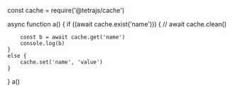 const cache = require('@tetrajs/cache')

async function a() {
    if ((await cache.exist('name'))) {
        // await cache.clean()

        const b = await cache.get('name')
        console.log(b)
    }
    else {
        cache.set('name', 'value')
    }
}
a()
